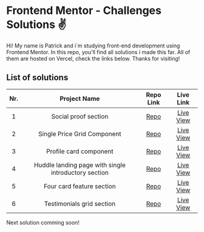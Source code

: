 # Frontend Mentor - Challenges Solutions :v:

Hi! My name is Patrick and i´m studying front-end development using Frontend Mentor. In this repo, you'll find
all solutions i made this far. All of them are hosted on Vercel, check the links below. Thanks for visiting!

## List of solutions
| Nr.   | Project Name  | Repo Link  | Live Link |
| :---: |:-------------:| :---------:| :--------:|
| 1 | Social proof section | [Repo](https://github.com/patrickpaiva/frontendmentor_challenges/tree/main/social-proof-section-master) | [Live View](https://social-proof-section-master-murex-two.vercel.app/) |
| 2 | Single Price Grid Component | [Repo](https://github.com/patrickpaiva/frontendmentor_challenges/tree/main/single-price-grid-component-master) | [Live View](https://single-price-grid-component-master-woad.vercel.app/) |
| 3 | Profile card component | [Repo](https://github.com/patrickpaiva/frontendmentor_challenges/tree/main/profile-card-component-main) | [Live View](https://profile-card-component-main-ochre.vercel.app/) |
| 4 | Huddle landing page with single introductory section | [Repo](https://github.com/patrickpaiva/frontendmentor_challenges/tree/main/huddle-landing-page-with-single-introductory-section-master) | [Live View](https://huddle-landing-page-with-single-introductory-section-master.patrickpaiva.vercel.app/) |
| 5 | Four card feature section | [Repo](https://github.com/patrickpaiva/frontendmentor_challenges/tree/main/four-card-feature-section-master) | [Live View](https://four-card-feature-section-master-phi-three.vercel.app/) |
| 6 | Testimonials grid section | [Repo](https://github.com/patrickpaiva/frontendmentor_challenges/tree/main/Testimonials-grid-section) | [Live View](https://testimonials-grid-section-phi-woad.vercel.app/) |

Next solution comming soon!
